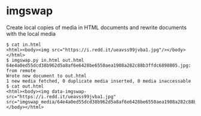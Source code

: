 # imgswap

Create local copies of media in HTML documents and rewrite documents with the local media

```console
$ cat in.html 
<html><body><img src="https://i.redd.it/ueavss99jvba1.jpg"/></body></html>
$ imgswap.py in.html out.html
64e4a0ed55dcd38b962d5a8af6e6428be6550aea1908a282c88b3ffdc6898805.jpg: from remote
Wrote new document to out.html
1 new media fetched, 0 duplicate media inserted, 0 media inaccessable
$ cat out.html 
<html><body><img data-imgswap-src="https://i.redd.it/ueavss99jvba1.jpg" src="imgswap_media/64e4a0ed55dcd38b962d5a8af6e6428be6550aea1908a282c88b3ffdc6898805.jpg"/></body></html>
```
